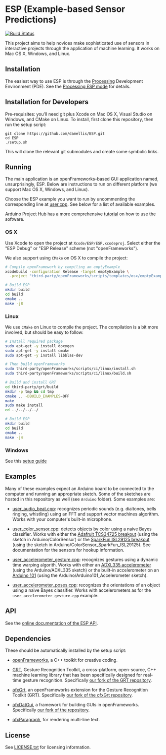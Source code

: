 # ESP (Example-based Sensor Predictions)

[![Build Status](https://travis-ci.org/damellis/ESP.svg?branch=master)](https://travis-ci.org/damellis/ESP)

This project aims to help novices make sophisticated use of sensors in interactive projects through the application of machine learning. It works on Mac OS X, Windows, and Linux.

## Installation

The easiest way to use ESP is through the [Processing](http://processing.org) Development Environment (PDE). See the [Processing ESP mode](https://github.com/damellis/processing-esp-mode) for details.

## Installation for Developers

Pre-requisites: you'll need git plus Xcode on Mac OS X, Visual Studio on Windows, and CMake on Linux. To install, first clone this repository, then run the setup script:

```
git clone https://github.com/damellis/ESP.git
cd ESP
./setup.sh
```

This will clone the relevant git submodules and create some symbolic links.

## Running

The main application is an openFrameworks-based GUI application named,
unsurprisingly, ESP. Below are instructions to run on different platform
(we support Mac OS X, Windows, and Linux).

Choose the ESP example you want to run by uncommenting the corresponding line at
[user.cpp](https://github.com/damellis/ESP/blob/master/Xcode/ESP/src/user.cpp). See below for a list of available examples.

Arduino Project Hub has a more comprehensive [tutorial](https://create.arduino.cc/projecthub/mellis/gesture-recognition-using-accelerometer-and-esp-mac-only-71faa1) on how to use the software.

### OS X

Use Xcode to open the project at `Xcode/ESP/ESP.xcodeproj`. Select either the "ESP Debug" or "ESP Release" scheme (not "openFrameworks").

We also support using `CMake` on OS X to compile the project:
```sh
# Compile openFramework by compiling an emptyExample
xcodebuild -configuration Release -target emptyExample \
  -project "third-party/openFrameworks/scripts/templates/osx/emptyExample.xcodeproj"

# Build ESP
mkdir build
cd build
cmake ..
make -j8
```

### Linux

We use `CMake` on Linux to compile the project. The compilation is a bit more
involved, but should be easy to follow:

```sh
# Install required package
sudo apt-get -y install doxygen
sudo apt-get -y install cmake
sudo apt-get -y install libblas-dev

# Then build openFrameworks
sudo third-party/openFrameworks/scripts/ci/linux/install.sh
sudo third-party/openFrameworks/scripts/ci/linux/build.sh

# Build and install GRT
cd third-party/grt/build
mkdir -p tmp && cd tmp
cmake .. -DBUILD_EXAMPLES=OFF
make
sudo make install
cd ../../../../

# Build ESP
mkdir build
cd build
cmake ..
make -j4
```

### Windows

See this [setup guide](https://github.com/damellis/ESP/wiki/Windows-Setup-Guide)

## Examples

Many of these examples expect an Arduino board to be connected to the computer and
running an appropriate sketch. Some of the sketches are hosted in this
repository as well (see `Arduino` folder). Some examples are:

- [user_audio_beat.cpp](http://damellis.github.io/ESP/user\_audio\_beat\_8cpp-example.html):
  recognizes periodic sounds (e.g. dialtones, bells ringing, whistling) using an
  FFT and support vector machines algorithm. Works with your computer's built-in
  microphone.

- [user_color_sensor.cpp](http://damellis.github.io/ESP/user\_color\_sensor\_8cpp-example.html):
  detects objects by color using a naive Bayes classifier.  Works with either
  the [Adafruit TCS34725 breakout](https://www.adafruit.com/products/1334)
  (using the sketch in Arduino/ColorSensor) or the
  [SparkFun ISL29125 breakout](https://www.sparkfun.com/products/12829) (using
  the sketch in Arduino/ColorSensor_SparkFun_ISL29125). See documentation for
  the sensors for hookup information.

- [user_accelerometer_gesture.cpp](http://damellis.github.io/ESP/user\_accelerometer\_gestures\_8cpp-example.html):
  recognizes gestures using a dynamic time warping algorith. Works with either
  an [ADXL335 accelerometer](https://www.adafruit.com/products/163) (using the
  Arduino/ADXL335 sketch) or the built-in accelerometer on an
  [Arduino 101](http://www.arduino.cc/en/Main/ArduinoBoard101) (using the
  Arduino/Arduino101_Accelerometer sketch).

- [user_accelerometer_poses.cpp](http://damellis.github.io/ESP/user\_accelerometer\_poses\_8cpp-example.html):
  recognizes the orientations of an object using a naive Bayes classifier. Works
  with accelerometers as for the `user_accelerometer_gesture.cpp` example.

## API

See the [online documentation of the ESP API](http://damellis.github.io/ESP/).

## Dependencies

These should be automatically installed by the setup script:

- [openFrameworks](http://openframeworks.cc/), a C++ toolkit for creative
  coding.

- [GRT](http://www.nickgillian.com/software/grt), Gesture Recognition Toolkit,
  a cross-platform, open-source, C++ machine learning library that has been
  specifically designed for real-time gesture recognition. Specifically
  [our fork of the GRT repository](https://github.com/damellis/grt).

- [ofxGrt](https://github.com/nickgillian/ofxGrt), an openFrameworks extension
  for the Gesture Recognition Toolkit (GRT). Specifically
  [our fork of the ofxGrt repository](https://github.com/nebgnahz/ofxGrt/tree/snapshot-for-sensors).
  
- [ofxDatGui](https://braitsch.github.io/ofxDatGui/), a framework for building GUIs in openFrameworks. Specifically [our fork of the repository](https://github.com/nebgnahz/ofxDatGui/).

- [ofxParagraph](https://github.com/braitsch/ofxParagraph), for rendering multi-line text.

## License

See [LICENSE.txt](LICENSE.txt) for licensing information.

